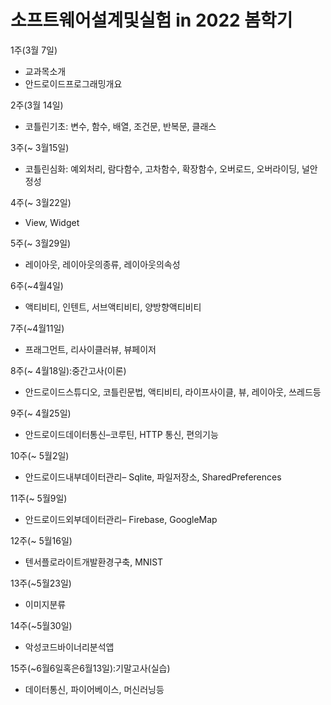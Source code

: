 # 소프트웨어설계및실험 in 2022 봄학기

1주(3월 7일)

- 교과목소개
- 안드로이드프로그래밍개요

2주(3월 14일)

- 코틀린기초: 변수, 함수, 배열, 조건문, 반복문, 클래스

3주(~ 3월15일)

- 코틀린심화: 예외처리, 람다함수, 고차함수, 확장함수, 오버로드, 오버라이딩, 널안정성

4주(~ 3월22일)

- View, Widget

5주(~ 3월29일)

- 레이아웃, 레이아웃의종류, 레이아웃의속성

6주(~4월4일)

- 액티비티, 인텐트, 서브액티비티, 양방향액티비티

7주(~4월11일)

- 프래그먼트, 리사이클러뷰, 뷰페이저

8주(~ 4월18일):중간고사(이론)

- 안드로이드스튜디오, 코틀린문법, 액티비티, 라이프사이클, 뷰, 레이아웃, 쓰레드등

9주(~ 4월25일)

- 안드로이드데이터통신–코루틴, HTTP 통신, 편의기능

10주(~ 5월2일)

- 안드로이드내부데이터관리– Sqlite, 파일저장소, SharedPreferences

11주(~ 5월9일)

- 안드로이드외부데이터관리– Firebase, GoogleMap

12주(~ 5월16일)

- 텐서플로라이트개발환경구축, MNIST

13주(~5월23일)

- 이미지분류

14주(~5월30일)

- 악성코드바이너리분석앱

15주(~6월6일혹은6월13일):기말고사(실습)

- 데이터통신, 파이어베이스, 머신러닝등